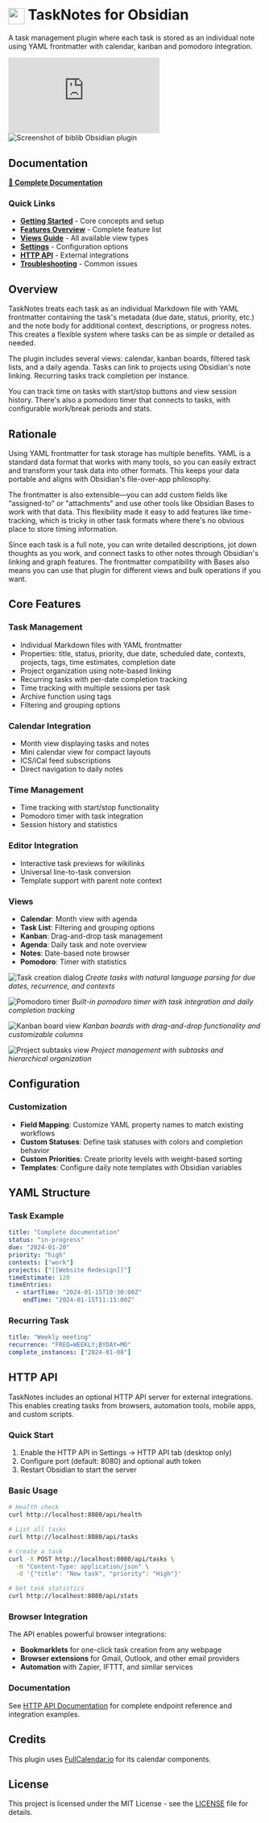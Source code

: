 # <img src="tasknotes-gradient.svg" width="32" height="32" style="vertical-align: middle;"> TaskNotes for Obsidian

A task management plugin where each task is stored as an individual note using YAML frontmatter with calendar, kanban and pomodoro integration.

![Downloads](https://img.shields.io/github/downloads/callumalpass/tasknotes/main.js)
![Screenshot of biblib Obsidian plugin](https://github.com/callumalpass/tasknotes/blob/main/media/175266750_comp.gif)

## Documentation

**[📖 Complete Documentation](https://callumalpass.github.io/tasknotes/)**

### Quick Links
- **[Getting Started](./docs/index.md)** - Core concepts and setup
- **[Features Overview](./docs/features.md)** - Complete feature list
- **[Views Guide](./docs/views.md)** - All available view types
- **[Settings](./docs/settings.md)** - Configuration options
- **[HTTP API](./docs/HTTP_API.md)** - External integrations
- **[Troubleshooting](./docs/troubleshooting.md)** - Common issues

## Overview

TaskNotes treats each task as an individual Markdown file with YAML frontmatter containing the task's metadata (due date, status, priority, etc.) and the note body for additional context, descriptions, or progress notes. This creates a flexible system where tasks can be as simple or detailed as needed.

The plugin includes several views: calendar, kanban boards, filtered task lists, and a daily agenda. Tasks can link to projects using Obsidian's note linking. Recurring tasks track completion per instance.

You can track time on tasks with start/stop buttons and view session history. There's also a pomodoro timer that connects to tasks, with configurable work/break periods and stats.

## Rationale

Using YAML frontmatter for task storage has multiple benefits. YAML is a standard data format that works with many tools, so you can easily extract and transform your task data into other formats. This keeps your data portable and aligns with Obsidian's file-over-app philosophy.

The frontmatter is also extensible—you can add custom fields like "assigned-to" or "attachments" and use other tools like Obsidian Bases to work with that data. This flexibility made it easy to add features like time-tracking, which is tricky in other task formats where there's no obvious place to store timing information.

Since each task is a full note, you can write detailed descriptions, jot down thoughts as you work, and connect tasks to other notes through Obsidian's linking and graph features. The frontmatter compatibility with Bases also means you can use that plugin for different views and bulk operations if you want.

## Core Features

### Task Management
- Individual Markdown files with YAML frontmatter
- Properties: title, status, priority, due date, scheduled date, contexts, projects, tags, time estimates, completion date
- Project organization using note-based linking
- Recurring tasks with per-date completion tracking
- Time tracking with multiple sessions per task
- Archive function using tags 
- Filtering and grouping options

### Calendar Integration
- Month view displaying tasks and notes
- Mini calendar view for compact layouts
- ICS/iCal feed subscriptions
- Direct navigation to daily notes

### Time Management
- Time tracking with start/stop functionality
- Pomodoro timer with task integration
- Session history and statistics

### Editor Integration
- Interactive task previews for wikilinks
- Universal line-to-task conversion
- Template support with parent note context

### Views
- **Calendar**: Month view with agenda
- **Task List**: Filtering and grouping options
- **Kanban**: Drag-and-drop task management
- **Agenda**: Daily task and note overview
- **Notes**: Date-based note browser
- **Pomodoro**: Timer with statistics

![Task creation dialog](media/2025-07-15_21-11-10.png)
*Create tasks with natural language parsing for due dates, recurrence, and contexts*

![Pomodoro timer](media/2025-07-15_21-12-23.png)
*Built-in pomodoro timer with task integration and daily completion tracking*

![Kanban board view](media/2025-07-15_21-13-26.png)
*Kanban boards with drag-and-drop functionality and customizable columns*

![Project subtasks view](media/2025-07-15_21-14-06.png)
*Project management with subtasks and hierarchical organization*

## Configuration

### Customization
- **Field Mapping**: Customize YAML property names to match existing workflows
- **Custom Statuses**: Define task statuses with colors and completion behavior
- **Custom Priorities**: Create priority levels with weight-based sorting
- **Templates**: Configure daily note templates with Obsidian variables

## YAML Structure

### Task Example
```yaml
title: "Complete documentation"
status: "in-progress"
due: "2024-01-20"
priority: "high"
contexts: ["work"]
projects: ["[[Website Redesign]]"]
timeEstimate: 120
timeEntries:
  - startTime: "2024-01-15T10:30:00Z"
    endTime: "2024-01-15T11:15:00Z"
```

### Recurring Task
```yaml
title: "Weekly meeting"
recurrence: "FREQ=WEEKLY;BYDAY=MO"
complete_instances: ["2024-01-08"]
```

## HTTP API

TaskNotes includes an optional HTTP API server for external integrations. This enables creating tasks from browsers, automation tools, mobile apps, and custom scripts.

### Quick Start
1. Enable the HTTP API in Settings → HTTP API tab (desktop only)
2. Configure port (default: 8080) and optional auth token  
3. Restart Obsidian to start the server

### Basic Usage
```bash
# Health check
curl http://localhost:8080/api/health

# List all tasks
curl http://localhost:8080/api/tasks

# Create a task
curl -X POST http://localhost:8080/api/tasks \
  -H "Content-Type: application/json" \
  -d '{"title": "New task", "priority": "High"}'

# Get task statistics
curl http://localhost:8080/api/stats
```

### Browser Integration
The API enables powerful browser integrations:
- **Bookmarklets** for one-click task creation from any webpage
- **Browser extensions** for Gmail, Outlook, and other email providers  
- **Automation** with Zapier, IFTTT, and similar services

### Documentation
See [HTTP API Documentation](./docs/HTTP_API.md) for complete endpoint reference and integration examples.

## Credits

This plugin uses [FullCalendar.io](https://fullcalendar.io/) for its calendar components.

## License

This project is licensed under the MIT License - see the [LICENSE](LICENSE) file for details.
